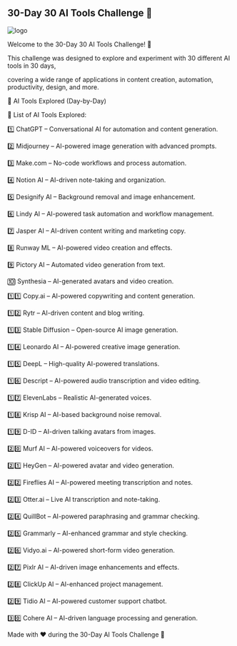 ## 30-Day 30 AI Tools Challenge 🚀 

![logo](https://github.com/user-attachments/assets/0675d0e8-0153-4040-b6b5-6594761bbef9)

Welcome to the 30-Day 30 AI Tools Challenge! 🎉

This challenge was designed to explore and experiment with 30 different AI tools in 30 days, 

covering a wide range of applications in content creation, automation, productivity, design, and more.


📅 AI Tools Explored (Day-by-Day)

🔹 List of AI Tools Explored:

1️⃣ ChatGPT – Conversational AI for automation and content generation.

2️⃣ Midjourney – AI-powered image generation with advanced prompts.

3️⃣ Make.com – No-code workflows and process automation.

4️⃣ Notion AI – AI-driven note-taking and organization.

5️⃣ Designify AI – Background removal and image enhancement.

6️⃣ Lindy AI – AI-powered task automation and workflow management.

7️⃣ Jasper AI – AI-driven content writing and marketing copy.

8️⃣ Runway ML – AI-powered video creation and effects.

9️⃣ Pictory AI – Automated video generation from text.

🔟 Synthesia – AI-generated avatars and video creation.

1️⃣1️⃣ Copy.ai – AI-powered copywriting and content generation.

1️⃣2️⃣ Rytr – AI-driven content and blog writing.

1️⃣3️⃣ Stable Diffusion – Open-source AI image generation.

1️⃣4️⃣ Leonardo AI – AI-powered creative image generation.

1️⃣5️⃣ DeepL – High-quality AI-powered translations.

1️⃣6️⃣ Descript – AI-powered audio transcription and video editing.

1️⃣7️⃣ ElevenLabs – Realistic AI-generated voices.

1️⃣8️⃣ Krisp AI – AI-based background noise removal.

1️⃣9️⃣ D-ID – AI-driven talking avatars from images.

2️⃣0️⃣ Murf AI – AI-powered voiceovers for videos.

2️⃣1️⃣ HeyGen – AI-powered avatar and video generation.

2️⃣2️⃣ Fireflies AI – AI-powered meeting transcription and notes.

2️⃣3️⃣ Otter.ai – Live AI transcription and note-taking.

2️⃣4️⃣ QuillBot – AI-powered paraphrasing and grammar checking.

2️⃣5️⃣ Grammarly – AI-enhanced grammar and style checking.

2️⃣6️⃣ Vidyo.ai – AI-powered short-form video generation.

2️⃣7️⃣ Pixlr AI – AI-driven image enhancements and effects.

2️⃣8️⃣ ClickUp AI – AI-enhanced project management.

2️⃣9️⃣ Tidio AI – AI-powered customer support chatbot.

3️⃣0️⃣ Cohere AI – AI-driven language processing and generation.

Made with ❤️ during the 30-Day AI Tools Challenge 🚀

